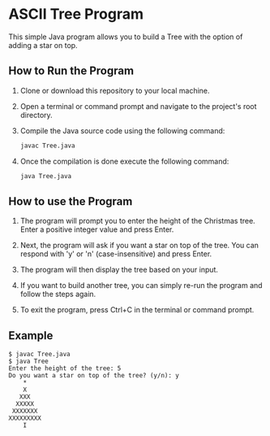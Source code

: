 # ASCII Tree Program

This simple Java program allows you to build a Tree with the option of adding a star on top.

## How to Run the Program

1. Clone or download this repository to your local machine.

2. Open a terminal or command prompt and navigate to the project's root directory.

3. Compile the Java source code using the following command:

   ```bash
   javac Tree.java

4. Once the compilation is done execute the following command:

   ```bash
   java Tree.java

## How to use the Program

  1. The program will prompt you to enter the height of the Christmas tree. Enter a positive integer value and press Enter.
    
  2. Next, the program will ask if you want a star on top of the tree. You can respond with 'y' or 'n' (case-insensitive) and press Enter.

  3. The program will then display the tree based on your input.

  4. If you want to build another tree, you can simply re-run the program and follow the steps again.

  5. To exit the program, press Ctrl+C in the terminal or command prompt.

## Example
  ```shell
  $ javac Tree.java
  $ java Tree
  Enter the height of the tree: 5
  Do you want a star on top of the tree? (y/n): y
      *
      X
     XXX
    XXXXX
   XXXXXXX
  XXXXXXXXX
      I
